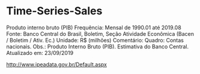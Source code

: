 # Time-Series-Sales

Produto interno bruto (PIB)
Frequência: Mensal de 1990.01 até 2019.08
Fonte: Banco Central do Brasil, Boletim, Seção Atividade Econômica (Bacen / Boletim / Ativ. Ec.)
Unidade: R$ (milhões)
Comentário: Quadro: Contas nacionais. Obs.: Produto Interno Bruto (PIB). Estimativa do Banco Central.
Atualizado em: 23/09/2019

http://www.ipeadata.gov.br/Default.aspx
